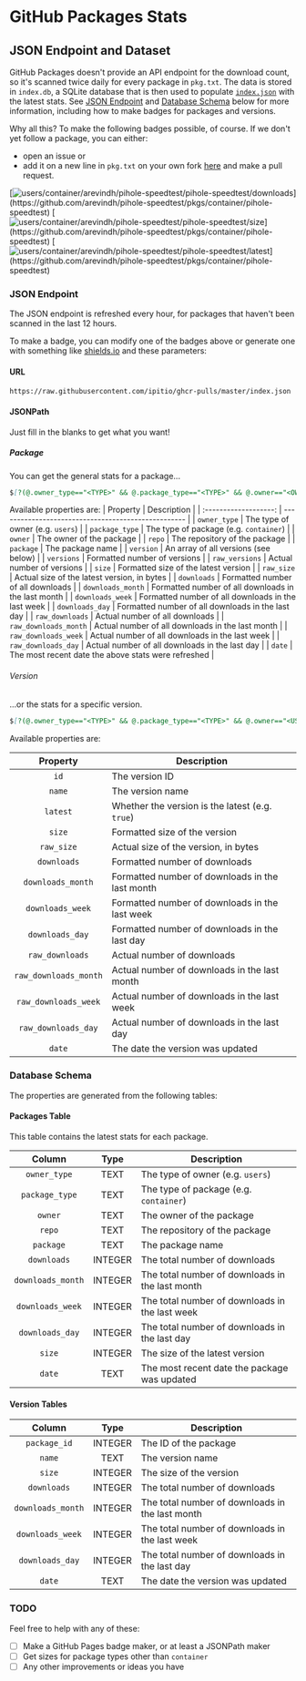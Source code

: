 # GitHub Packages Stats

## JSON Endpoint and Dataset

GitHub Packages doesn't provide an API endpoint for the download count, so it's scanned twice daily for every package in `pkg.txt`. The data is stored in `index.db`, a SQLite database that is then used to populate [`index.json`](./index.json) with the latest stats. See [JSON Endpoint](#json-endpoint) and [Database Schema](#database-schema) below for more information, including how to make badges for packages and versions.

Why all this? To make the following badges possible, of course. If we don't yet follow a package, you can either:

* open an issue or
* add it on a new line in `pkg.txt` on your own fork [here](https://github.com/ipitio/ghcr-pulls/edit/master/pkg.txt) and make a pull request.

[![users/container/arevindh/pihole-speedtest/pihole-speedtest/downloads](https://img.shields.io/badge/dynamic/json?url=https%3A%2F%2Fraw.githubusercontent.com%2Fipitio%2Fghcr-pulls%2Fdev%2Findex.json&query=%24%5B%3F(%40.owner%3D%3D%22arevindh%22%20%26%26%20%40.repo%3D%3D%22pihole-speedtest%22%20%26%26%20%40.package%3D%3D%22pihole-speedtest%22)%5D.downloads&label=pihole-speedtest&color=117)](https://github.com/arevindh/pihole-speedtest/pkgs/container/pihole-speedtest) [![users/container/arevindh/pihole-speedtest/pihole-speedtest/size](https://img.shields.io/badge/dynamic/json?url=https%3A%2F%2Fraw.githubusercontent.com%2Fipitio%2Fghcr-pulls%2Fdev%2Findex.json&query=%24%5B%3F(%40.owner%3D%3D%22arevindh%22%20%26%26%20%40.repo%3D%3D%22pihole-speedtest%22%20%26%26%20%40.package%3D%3D%22pihole-speedtest%22)%5D.size&label=size&color=711)](https://github.com/arevindh/pihole-speedtest/pkgs/container/pihole-speedtest) [![users/container/arevindh/pihole-speedtest/pihole-speedtest/latest](https://img.shields.io/badge/dynamic/json?url=https%3A%2F%2Fraw.githubusercontent.com%2Fipitio%2Fghcr-pulls%2Fdev%2Findex.json&query=%24%5B%3F(%40.owner_type%3D%3D%22users%22%20%26%26%20%40.package_type%3D%3D%22container%22%20%26%26%20%40.owner%3D%3D%22arevindh%22%20%26%26%20%40.repo%3D%3D%22pihole-speedtest%22%20%26%26%20%40.package%3D%3D%22pihole-speedtest%22)%5D.version%5B%3F(%40.latest%3D%3Dtrue)%5D.name&label=latest&color=171)](https://github.com/arevindh/pihole-speedtest/pkgs/container/pihole-speedtest)

### JSON Endpoint

The JSON endpoint is refreshed every hour, for packages that haven't been scanned in the last 12 hours.

To make a badge, you can modify one of the badges above or generate one with something like [shields.io](https://shields.io/badges/dynamic-json-badge) and these parameters:

#### URL

```markdown
https://raw.githubusercontent.com/ipitio/ghcr-pulls/master/index.json
```

#### JSONPath

Just fill in the blanks to get what you want!

##### Package

You can get the general stats for a package...

```markdown
$[?(@.owner_type=="<TYPE>" && @.package_type=="<TYPE>" && @.owner=="<OWNER>" && @.repo=="<REPO>" && @.package=="<PACKAGE>")].<PROPERTY>
```

Available properties are:
|       Property        | Description                                         |
| :-------------------: | --------------------------------------------------- |
|     `owner_type`      | The type of owner (e.g. `users`)                    |
|    `package_type`     | The type of package (e.g. `container`)              |
|        `owner`        | The owner of the package                            |
|        `repo`         | The repository of the package                       |
|       `package`       | The package name                                    |
|       `version`       | An array of all versions (see below)                |
|      `versions`       | Formatted number of versions                        |
|    `raw_versions`     | Actual number of versions                           |
|        `size`         | Formatted size of the latest version                |
|      `raw_size`       | Actual size of the latest version, in bytes         |
|      `downloads`      | Formatted number of all downloads                   |
|   `downloads_month`   | Formatted number of all downloads in the last month |
|   `downloads_week`    | Formatted number of all downloads in the last week  |
|    `downloads_day`    | Formatted number of all downloads in the last day   |
|    `raw_downloads`    | Actual number of all downloads                      |
| `raw_downloads_month` | Actual number of all downloads in the last month    |
| `raw_downloads_week`  | Actual number of all downloads in the last week     |
|  `raw_downloads_day`  | Actual number of all downloads in the last day      |
|        `date`         | The most recent date the above stats were refreshed |

###### Version

...or the stats for a specific version.

```markdown
$[?(@.owner_type=="<TYPE>" && @.package_type=="<TYPE>" && @.owner=="<USER>" && @.repo=="<REPO>" && @.package=="<PACKAGE>"].version[?(@.name=="<VERSION>")].<PROPERTY>
```

Available properties are:

|       Property        | Description                                     |
| :-------------------: | ----------------------------------------------- |
|         `id`          | The version ID                                  |
|        `name`         | The version name                                |
|       `latest`        | Whether the version is the latest (e.g. `true`) |
|        `size`         | Formatted size of the version                   |
|      `raw_size`       | Actual size of the version, in bytes            |
|      `downloads`      | Formatted number of downloads                   |
|   `downloads_month`   | Formatted number of downloads in the last month |
|   `downloads_week`    | Formatted number of downloads in the last week  |
|    `downloads_day`    | Formatted number of downloads in the last day   |
|    `raw_downloads`    | Actual number of downloads                      |
| `raw_downloads_month` | Actual number of downloads in the last month    |
| `raw_downloads_week`  | Actual number of downloads in the last week     |
|  `raw_downloads_day`  | Actual number of downloads in the last day      |
|        `date`         | The date the version was updated                |

### Database Schema

The properties are generated from the following tables:

#### Packages Table

This table contains the latest stats for each package.

|      Column       |  Type   | Description                                     |
| :---------------: | :-----: | ----------------------------------------------- |
|   `owner_type`    |  TEXT   | The type of owner (e.g. `users`)                |
|  `package_type`   |  TEXT   | The type of package (e.g. `container`)          |
|      `owner`      |  TEXT   | The owner of the package                        |
|      `repo`       |  TEXT   | The repository of the package                   |
|     `package`     |  TEXT   | The package name                                |
|    `downloads`    | INTEGER | The total number of downloads                   |
| `downloads_month` | INTEGER | The total number of downloads in the last month |
| `downloads_week`  | INTEGER | The total number of downloads in the last week  |
|  `downloads_day`  | INTEGER | The total number of downloads in the last day   |
|      `size`       | INTEGER | The size of the latest version                  |
|      `date`       |  TEXT   | The most recent date the package was updated    |

#### Version Tables

|      Column       |  Type   | Description                                     |
| :---------------: | :-----: | ----------------------------------------------- |
|   `package_id`    | INTEGER | The ID of the package                           |
|      `name`       |  TEXT   | The version name                                |
|      `size`       | INTEGER | The size of the version                         |
|    `downloads`    | INTEGER | The total number of downloads                   |
| `downloads_month` | INTEGER | The total number of downloads in the last month |
| `downloads_week`  | INTEGER | The total number of downloads in the last week  |
|  `downloads_day`  | INTEGER | The total number of downloads in the last day   |
|      `date`       |  TEXT   | The date the version was updated                |

### TODO

Feel free to help with any of these:

* [ ] Make a GitHub Pages badge maker, or at least a JSONPath maker
* [ ] Get sizes for package types other than `container`
* [ ] Any other improvements or ideas you have
